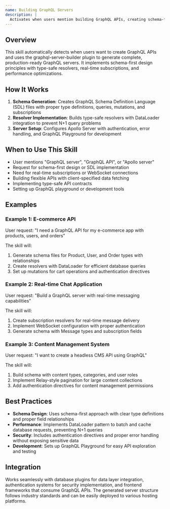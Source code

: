 ```yaml
---
name: Building GraphQL Servers
description: |
  Activates when users mention building GraphQL APIs, creating schema-first servers, setting up Apollo servers, implementing GraphQL subscriptions, or need real-time API development. Automatically generates production-ready GraphQL servers with type-safe schemas, optimized resolvers using DataLoader, authentication directives, Relay-style pagination, and comprehensive tooling including GraphQL Playground for development.
---
```


## Overview
This skill automatically detects when users want to create GraphQL APIs and uses the graphql-server-builder plugin to generate complete, production-ready GraphQL servers. It implements schema-first design principles with type-safe resolvers, real-time subscriptions, and performance optimizations.

## How It Works
1. **Schema Generation**: Creates GraphQL Schema Definition Language (SDL) files with proper type definitions, queries, mutations, and subscriptions
2. **Resolver Implementation**: Builds type-safe resolvers with DataLoader integration to prevent N+1 query problems
3. **Server Setup**: Configures Apollo Server with authentication, error handling, and GraphQL Playground for development

## When to Use This Skill
- User mentions "GraphQL server", "GraphQL API", or "Apollo server"
- Request for schema-first design or SDL implementation
- Need for real-time subscriptions or WebSocket connections
- Building flexible APIs with client-specified data fetching
- Implementing type-safe API contracts
- Setting up GraphQL playground or development tools

## Examples

### Example 1: E-commerce API
User request: "I need a GraphQL API for my e-commerce app with products, users, and orders"

The skill will:
1. Generate schema files for Product, User, and Order types with relationships
2. Create resolvers with DataLoader for efficient database queries
3. Set up mutations for cart operations and authentication directives

### Example 2: Real-time Chat Application
User request: "Build a GraphQL server with real-time messaging capabilities"

The skill will:
1. Create subscription resolvers for real-time message delivery
2. Implement WebSocket configuration with proper authentication
3. Generate schema with Message types and subscription fields

### Example 3: Content Management System
User request: "I want to create a headless CMS API using GraphQL"

The skill will:
1. Build schema with content types, categories, and user roles
2. Implement Relay-style pagination for large content collections
3. Add authentication directives for content management permissions

## Best Practices
- **Schema Design**: Uses schema-first approach with clear type definitions and proper field relationships
- **Performance**: Implements DataLoader pattern to batch and cache database requests, preventing N+1 queries
- **Security**: Includes authentication directives and proper error handling without exposing sensitive data
- **Development**: Sets up GraphQL Playground for easy API exploration and testing

## Integration
Works seamlessly with database plugins for data layer integration, authentication systems for security implementation, and frontend frameworks that consume GraphQL APIs. The generated server structure follows industry standards and can be easily deployed to various hosting platforms.